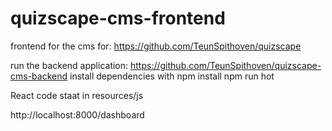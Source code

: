 # quizscape-cms-frontend

frontend for the cms for: https://github.com/TeunSpithoven/quizscape

run the backend application: https://github.com/TeunSpithoven/quizscape-cms-backend
install dependencies with npm install
npm run hot

React code staat in resources/js

http://localhost:8000/dashboard
